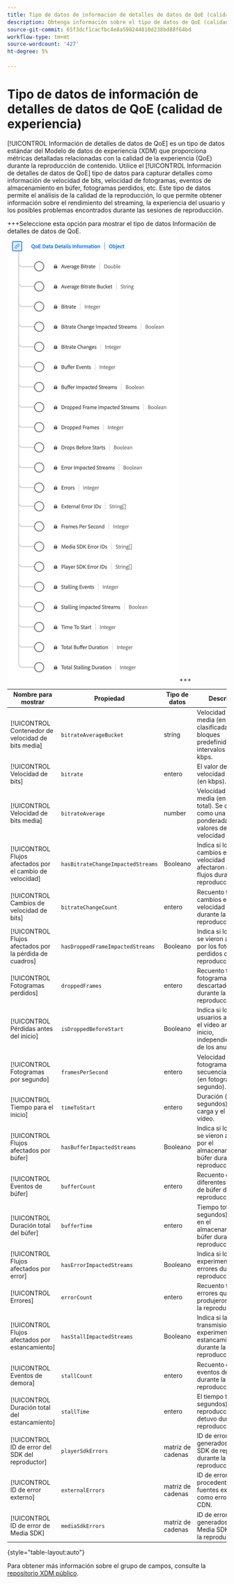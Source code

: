 ```yaml
---
title: Tipo de datos de información de detalles de datos de QoE (calidad de experiencia)
description: Obtenga información sobre el tipo de datos de QoE (calidad de experiencia) Información Tipo de datos Modelo de datos de experiencia (XDM).
source-git-commit: 65f3dcf1cacfbc4e8a598244810d238bd88f64bd
workflow-type: tm+mt
source-wordcount: '427'
ht-degree: 5%

---
```


# Tipo de datos de información de detalles de datos de QoE (calidad de experiencia)

[!UICONTROL Información de detalles de datos de QoE] es un tipo de datos estándar del Modelo de datos de experiencia (XDM) que proporciona métricas detalladas relacionadas con la calidad de la experiencia (QoE) durante la reproducción de contenido. Utilice el [!UICONTROL Información de detalles de datos de QoE] tipo de datos para capturar detalles como información de velocidad de bits, velocidad de fotogramas, eventos de almacenamiento en búfer, fotogramas perdidos, etc. Este tipo de datos permite el análisis de la calidad de la reproducción, lo que permite obtener información sobre el rendimiento del streaming, la experiencia del usuario y los posibles problemas encontrados durante las sesiones de reproducción.

+++Seleccione esta opción para mostrar el tipo de datos Información de detalles de datos de QoE.
![Un diagrama del tipo de datos de información de detalles de datos de QoE (calidad de experiencia).](../images/data-types/qoe-data-details-information.png)
+++

| Nombre para mostrar | Propiedad | Tipo de datos | Descripción |
|----------------------------------------|----------------------------|-----------|--------------------------------------------------------------------------------------------------|
| [!UICONTROL Contenedor de velocidad de bits media] | `bitrateAverageBucket` | string | Velocidad de bits media (en kbps) clasificada en bloques predefinidos a intervalos de 100 kbps. |
| [!UICONTROL Velocidad de bits] | `bitrate` | entero | El valor de velocidad de bits (en kbps). |
| [!UICONTROL Velocidad de bits media] | `bitrateAverage` | number | Velocidad de bits media (en kbps, total). Se calcula como una media ponderada de los valores de velocidad de bits. |
| [!UICONTROL Flujos afectados por el cambio de velocidad] | `hasBitrateChangeImpactedStreams` | Booleano | Indica si los cambios en la velocidad de bits afectaron a los flujos durante la reproducción. |
| [!UICONTROL Cambios de velocidad de bits] | `bitrateChangeCount` | entero | Recuento total de cambios en la velocidad de bits durante la reproducción. |
| [!UICONTROL Flujos afectados por la pérdida de cuadros] | `hasDroppedFrameImpactedStreams` | Booleano | Indica si los flujos se vieron afectados por los fotogramas perdidos durante la reproducción. |
| [!UICONTROL Fotogramas perdidos] | `droppedFrames` | entero | Recuento total de fotogramas descartados durante la reproducción. |
| [!UICONTROL Pérdidas antes del inicio] | `isDroppedBeforeStart` | Booleano | Indica si los usuarios abandonan el vídeo antes de su inicio, independientemente de los anuncios. |
| [!UICONTROL Fotogramas por segundo] | `framesPerSecond` | entero | Velocidad de fotogramas de la secuencia actual (en fotogramas por segundo). |
| [!UICONTROL Tiempo para el inicio] | `timeToStart` | entero | Duración (en segundos) entre la carga y el inicio del vídeo. |
| [!UICONTROL Flujos afectados por búfer] | `hasBufferImpactedStreams` | Booleano | Indica si los flujos se vieron afectados por el almacenamiento en búfer durante la reproducción. |
| [!UICONTROL Eventos de búfer] | `bufferCount` | entero | Recuento de diferentes estados de búfer durante la reproducción. |
| [!UICONTROL Duración total del búfer] | `bufferTime` | entero | Tiempo total (en segundos) invertido en el almacenamiento en búfer durante la reproducción. |
| [!UICONTROL Flujos afectados por error] | `hasErrorImpactedStreams` | Booleano | Indica si los flujos experimentaron errores durante la reproducción. |
| [!UICONTROL Errores] | `errorCount` | entero | Recuento total de errores que se produjeron durante la reproducción. |
| [!UICONTROL Flujos afectados por estancamiento] | `hasStallImpactedStreams` | Booleano | Indica si las transmisiones experimentaron un estancamiento durante la reproducción. |
| [!UICONTROL Eventos de demora] | `stallCount` | entero | Recuento de eventos de demora durante la reproducción. |
| [!UICONTROL Duración total del estancamiento] | `stallTime` | entero | El tiempo total (en segundos) que la reproducción se detuvo durante la reproducción. |
| [!UICONTROL ID de error del SDK del reproductor] | `playerSdkErrors` | matriz de cadenas | ID de error únicos generados por el SDK de reproductor durante la reproducción. |
| [!UICONTROL ID de error externo] | `externalErrors` | matriz de cadenas | ID de error únicos procedentes de fuentes externas, como errores de CDN. |
| [!UICONTROL ID de error de Media SDK] | `mediaSdkErrors` | matriz de cadenas | ID de error únicos generados por Media SDK durante la reproducción. |

{style="table-layout:auto"}

Para obtener más información sobre el grupo de campos, consulte la [repositorio XDM público](https://github.com/adobe/xdm/blob/master/components/datatypes/qoedatadetails.schema.json).

